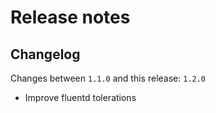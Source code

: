 # Release notes

## Changelog

Changes between `1.1.0` and this release: `1.2.0`

- Improve fluentd tolerations
